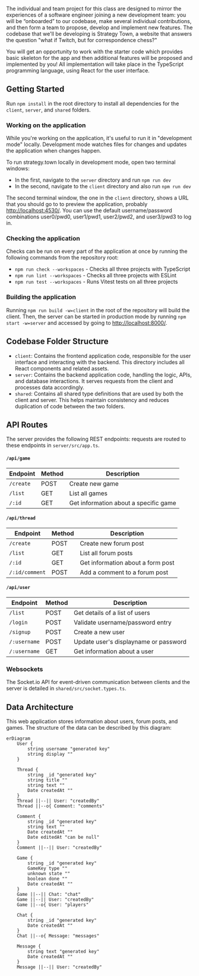 The individual and team project for this class are designed to mirror the experiences of a software engineer joining a new development team: you will be “onboarded” to our codebase, make several individual contributions, and then form a team to propose, develop and implement new features. The codebase that we'll be developing is Strategy Town, a website that answers the question "what if Twitch, but for correspondence chess?"

You will get an opportunity to work with the starter code which provides basic skeleton for the app and then additional features will be proposed and implemented by you! All implementation will take place in the TypeScript programming language, using React for the user interface.

## Getting Started

Run `npm install` in the root directory to install all dependencies for the `client`, `server`, and `shared` folders.

### Working on the application

While you're working on the application, it's useful to run it in "development mode" locally. Development mode watches files for changes and updates the application when changes happen. 

To run strategy.town locally in development mode, open two terminal windows:
 - In the first, navigate to the `server` directory and run `npm run dev`
 - In the second, navigate to the `client` directory and also run `npm run dev`

The second terminal window, the one in the `client` directory, shows a URL that you should go to to preview the application, probably <http://localhost:4530/>. You can use the default username/password combinations user0/pwd0, user1/pwd1, user2/pwd2, and user3/pwd3 to log in.

### Checking the application

Checks can be run on every part of the application at once by running the following commands from the repository root:

- `npm run check --workspaces` - Checks all three projects with TypeScript
- `npm run lint --workspaces` - Checks all three projects with ESLint
- `npm run test --workspaces` - Runs Vitest tests on all three projects

### Building the application

Running `npm run build -w=client` in the root of the repository will build the client. Then, the server can be started in production mode by running `npm start -w=server` and accessed by going to <http://localhost:8000/>.

## Codebase Folder Structure

- `client`: Contains the frontend application code, responsible for the user interface and interacting with the backend. This directory includes all React components and related assets.
- `server`: Contains the backend application code, handling the logic, APIs, and database interactions. It serves requests from the client and processes data accordingly.
- `shared`: Contains all shared type definitions that are used by both the client and server. This helps maintain consistency and reduces duplication of code between the two folders.

## API Routes

The server provides the following REST endpoints: requests are routed to these endpoints in `server/src/app.ts`.

#### `/api/game`

| Endpoint       | Method | Description                           |
| -------------- | ------ | ------------------------------------- |
| `/create`      | POST   | Create new game                       |
| `/list`        | GET    | List all games                        |
| `/:id`         | GET    | Get information about a specific game |

#### `/api/thread`

| Endpoint       | Method | Description                           |
| -------------- | ------ | ------------------------------------- |
| `/create`      | POST   | Create new forum post                 |
| `/list`        | GET    | List all forum posts                  |
| `/:id`         | GET    | Get information about a form post     |
| `/:id/comment` | POST   | Add a comment to a forum post         |

#### `/api/user`

| Endpoint       | Method | Description                           |
| -------------- | ------ | ------------------------------------- |
| `/list`        | POST   | Get details of a list of users        |
| `/login`       | POST   | Validate username/password entry      |
| `/signup`      | POST   | Create a new user                     |
| `/:username`   | POST   | Update user's displayname or password |
| `/:username`   | GET    | Get information about a user          |

### Websockets

The Socket.io API for event-driven communication between clients and the server is detailed in `shared/src/socket.types.ts`.

## Data Architecture

This web application stores information about users, forum posts, and games. The structure of the data can be described by this diagram:

```mermaid
erDiagram
    User {
        string username "generated key"
        string display ""
    }

    Thread {
        string _id "generated key"
        string title ""
        string text ""
        Date createdAt "" 
    }
    Thread ||--|| User: "createdBy"
    Thread ||--o{ Comment: "comments"

    Comment {
        string _id "generated key"
        string text ""
        Date createdAt ""
        Date editedAt "can be null"
    }
    Comment ||--|| User: "createdBy"

    Game {
        string _id "generated key"
        GameKey type ""
        unknown state ""
        boolean done ""
        Date createdAt ""
    }
    Game ||--|| Chat: "chat"
    Game ||--|| User: "createdBy"
    Game ||--o{ User: "players"

    Chat {
        string _id "generated key"
        Date createdAt ""
    }
    Chat ||--o{ Message: "messages"

    Message {
        string text "generated key"
        Date createdAt ""
    }
    Message ||--|| User: "createdBy"
```
